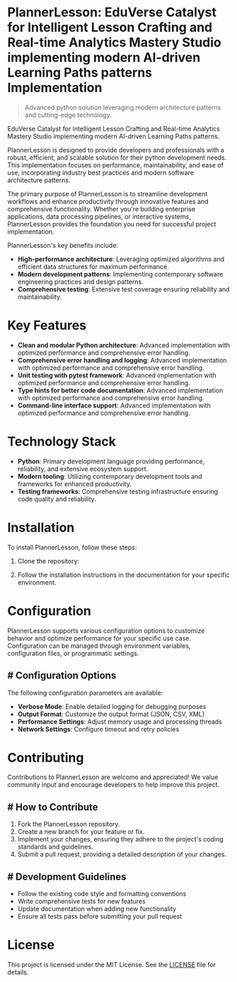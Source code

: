 <!-- fallback_PlannerLesson_20250805055118_35402 -->

# PlannerLesson: EduVerse Catalyst for Intelligent Lesson Crafting and Real-time Analytics Mastery Studio implementing modern AI-driven Learning Paths patterns Implementation
> Advanced python solution leveraging modern architecture patterns and cutting-edge technology.

EduVerse Catalyst for Intelligent Lesson Crafting and Real-time Analytics Mastery Studio implementing modern AI-driven Learning Paths patterns.

PlannerLesson is designed to provide developers and professionals with a robust, efficient, and scalable solution for their python development needs. This implementation focuses on performance, maintainability, and ease of use, incorporating industry best practices and modern software architecture patterns.

The primary purpose of PlannerLesson is to streamline development workflows and enhance productivity through innovative features and comprehensive functionality. Whether you're building enterprise applications, data processing pipelines, or interactive systems, PlannerLesson provides the foundation you need for successful project implementation.

PlannerLesson's key benefits include:

* **High-performance architecture**: Leveraging optimized algorithms and efficient data structures for maximum performance.
* **Modern development patterns**: Implementing contemporary software engineering practices and design patterns.
* **Comprehensive testing**: Extensive test coverage ensuring reliability and maintainability.

# Key Features

* **Clean and modular Python architecture**: Advanced implementation with optimized performance and comprehensive error handling.
* **Comprehensive error handling and logging**: Advanced implementation with optimized performance and comprehensive error handling.
* **Unit testing with pytest framework**: Advanced implementation with optimized performance and comprehensive error handling.
* **Type hints for better code documentation**: Advanced implementation with optimized performance and comprehensive error handling.
* **Command-line interface support**: Advanced implementation with optimized performance and comprehensive error handling.

# Technology Stack

* **Python**: Primary development language providing performance, reliability, and extensive ecosystem support.
* **Modern tooling**: Utilizing contemporary development tools and frameworks for enhanced productivity.
* **Testing frameworks**: Comprehensive testing infrastructure ensuring code quality and reliability.

# Installation

To install PlannerLesson, follow these steps:

1. Clone the repository:


2. Follow the installation instructions in the documentation for your specific environment.

# Configuration

PlannerLesson supports various configuration options to customize behavior and optimize performance for your specific use case. Configuration can be managed through environment variables, configuration files, or programmatic settings.

## # Configuration Options

The following configuration parameters are available:

* **Verbose Mode**: Enable detailed logging for debugging purposes
* **Output Format**: Customize the output format (JSON, CSV, XML)
* **Performance Settings**: Adjust memory usage and processing threads
* **Network Settings**: Configure timeout and retry policies

# Contributing

Contributions to PlannerLesson are welcome and appreciated! We value community input and encourage developers to help improve this project.

## # How to Contribute

1. Fork the PlannerLesson repository.
2. Create a new branch for your feature or fix.
3. Implement your changes, ensuring they adhere to the project's coding standards and guidelines.
4. Submit a pull request, providing a detailed description of your changes.

## # Development Guidelines

* Follow the existing code style and formatting conventions
* Write comprehensive tests for new features
* Update documentation when adding new functionality
* Ensure all tests pass before submitting your pull request

# License

This project is licensed under the MIT License. See the [LICENSE](https://github.com/coralnws/PlannerLesson/blob/main/LICENSE) file for details.
